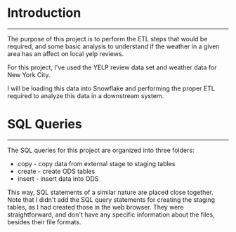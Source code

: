 # Introduction
***
The purpose of this project is to perform the ETL steps that would be required, and some basic analysis to understand if the weather in a given area has an affect on local yelp reviews.

For this project, I've used the YELP review data set and weather data for New York City.

I will be loading this data into Snowflake and performing the proper ETL required to analyze this data in a downstream system.

# SQL Queries
***
The SQL queries for this project are organized into three folders:
* copy - copy data from external stage to staging tables
* create - create ODS tables
* insert - insert data into ODS

This way, SQL statements of a similar nature are placed close together.
Note that I didn't add the SQL query statements for creating the staging tables, as I had created those in the web browser.
They were straightforward, and don't have any specific information about the files, besides their file formats.
